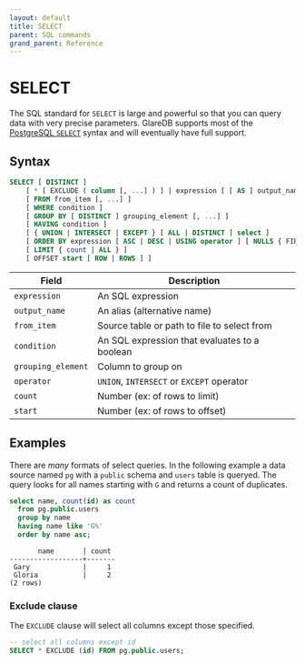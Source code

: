```yaml
---
layout: default
title: SELECT
parent: SQL commands
grand_parent: Reference
---
```


# SELECT

The SQL standard for `SELECT` is large and powerful so that you can query data
with very precise parameters. GlareDB supports most of the [PostgreSQL `SELECT`]
syntax and will eventually have full support.

## Syntax

```sql
SELECT [ DISTINCT ]
    [ * [ EXCLUDE ( column [, ...] ) ] | expression [ [ AS ] output_name ] [, ...] ]
    [ FROM from_item [, ...] ]
    [ WHERE condition ]
    [ GROUP BY [ DISTINCT ] grouping_element [, ...] ]
    [ HAVING condition ]
    [ { UNION | INTERSECT | EXCEPT } [ ALL | DISTINCT ] select ]
    [ ORDER BY expression [ ASC | DESC | USING operator ] [ NULLS { FIRST | LAST } ] [, ...] ]
    [ LIMIT { count | ALL } ]
    [ OFFSET start [ ROW | ROWS ] ]
```

| Field              | Description                                   |
| ------------------ | --------------------------------------------- |
| `expression`       | An SQL expression                             |
| `output_name`      | An alias (alternative name)                   |
| `from_item`        | Source table or path to file to select from   |
| `condition`        | An SQL expression that evaluates to a boolean |
| `grouping_element` | Column to group on                            |
| `operator`         | `UNION`, `INTERSECT` or `EXCEPT` operator     |
| `count`            | Number (ex: of rows to limit)                 |
| `start`            | Number (ex: of rows to offset)                |

## Examples

There are _many_ formats of select queries. In the following example a data
source named `pg` with a `public` schema and `users` table is queryed. The query
looks for all names starting with `G` and returns a count of duplicates.

```sql
select name, count(id) as count
  from pg.public.users
  group by name
  having name like 'G%'
  order by name asc;
```

```text
       name       | count
------------------+-------
 Gary             |     1
 Gloria           |     2
(2 rows)

```

### Exclude clause

The `EXCLUDE` clause will select all columns except those specified.

```sql
-- select all columns except id
SELECT * EXCLUDE (id) FROM pg.public.users;
```

[PostgreSQL `SELECT`]: https://www.postgresql.org/docs/current/sql-select.html

